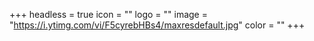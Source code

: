 +++
headless = true
icon = ""
logo = ""
image = "https://i.ytimg.com/vi/F5cyrebHBs4/maxresdefault.jpg"
color = ""
+++
